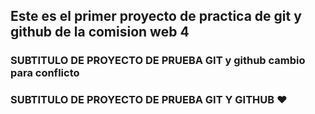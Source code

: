 ## Este es el primer proyecto de practica de git y github de la comision web 4

### SUBTITULO DE PROYECTO DE PRUEBA GIT y github cambio para conflicto
### SUBTITULO DE PROYECTO DE PRUEBA GIT Y GITHUB ❤
